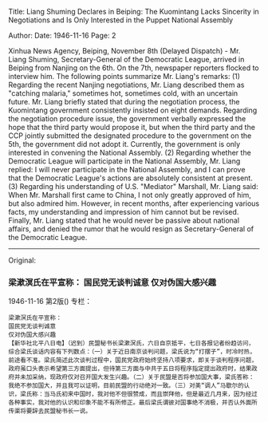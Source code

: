 Title: Liang Shuming Declares in Beiping: The Kuomintang Lacks Sincerity in Negotiations and Is Only Interested in the Puppet National Assembly

Author:
Date: 1946-11-16
Page: 2

Xinhua News Agency, Beiping, November 8th (Delayed Dispatch) - Mr. Liang Shuming, Secretary-General of the Democratic League, arrived in Beiping from Nanjing on the 6th. On the 7th, newspaper reporters flocked to interview him. The following points summarize Mr. Liang's remarks: (1) Regarding the recent Nanjing negotiations, Mr. Liang described them as "catching malaria," sometimes hot, sometimes cold, with an uncertain future. Mr. Liang briefly stated that during the negotiation process, the Kuomintang government consistently insisted on eight demands. Regarding the negotiation procedure issue, the government verbally expressed the hope that the third party would propose it, but when the third party and the CCP jointly submitted the designated procedure to the government on the 5th, the government did not adopt it. Currently, the government is only interested in convening the National Assembly. (2) Regarding whether the Democratic League will participate in the National Assembly, Mr. Liang replied: I will never participate in the National Assembly, and I can prove that the Democratic League's actions are absolutely consistent at present. (3) Regarding his understanding of U.S. "Mediator" Marshall, Mr. Liang said: When Mr. Marshall first came to China, I not only greatly approved of him, but also admired him. However, in recent months, after experiencing various facts, my understanding and impression of him cannot but be revised. Finally, Mr. Liang stated that he would never be passive about national affairs, and denied the rumor that he would resign as Secretary-General of the Democratic League.



<hr /> 

Original: 


### 梁漱溟氏在平宣称：  国民党无谈判诚意  仅对伪国大感兴趣

1946-11-16
第2版()
专栏：

    梁漱溟氏在平宣称：
    国民党无谈判诚意
    仅对伪国大感兴趣
    【新华社北平八日电】（迟到）民盟秘书长梁漱溟氏，六日自京抵平，七日各报记者纷趋访问，综合梁氏谈话内容有下列数点：（一）关于近日南京谈判问题，梁氏说为“打摆子”，时冷时热，前途看不准。梁氏简述此次谈判过程中，国民党政府始终坚持八项要求，即关于谈判程序问题，政府虽口头表示希望第三方面提出，但待第三方面与中共于五日将程序指定提出政府时，结果政府并未加采纳，现政府仅对召开国大发生兴趣。（二）关于民盟是否将参加国大事，梁氏答称：我绝不参加国大，并且我可以证明，目前民盟的行动绝对一致。（三）对美“调人”马歇尔的认识，梁氏称：当马氏初来中国时，我对他不但很赞成，而且崇拜他，但是最近几月来，因为经过各种事实，我对他的认识和印象不能不有所修正。最后梁氏谓彼对国事绝不消极，并否认外面所传渠将要辞去民盟秘书长一说。
